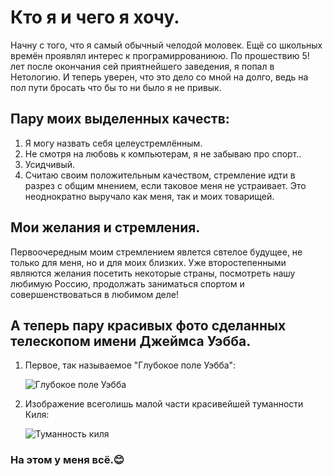 # Кто я и чего я хочу.

Начну с того, что я самый обычный челодой моловек. Ещё со школьных времён проявлял интерес к програмиррованиюю. По прошествию 5! лет после окончания сей приятнейшего заведения, я попал в Нетологию. И теперь уверен, что это дело со мной на долго, ведь на пол пути бросать что бы то ни было я не привык.

## Пару моих выделенных качеств:
1. Я могу назвать себя целеустремлённым.
2. Не смотря на любовь к компьютерам, я не забываю про спорт..
3. Усидчивый. 
4. Считаю своим положительным качеством, стремление идти в разрез с общим мнением, если таковое меня не устраивает. Это неоднократно выручало как меня, так и моих товарищей.

## Мои желания и стремления.

Первоочередным моим стремлением явлется свтелое будущее, не только для меня, но и для моих близких. Уже второстепенными являются желания посетить некоторые страны, посмотреть нашу любимую Россию, продолжать заниматься спортом и совершенствоваться в любимом деле!

## А теперь пару красивых фото сделанных телескопом имени Джеймса Уэбба.

1. Первое, так называемое "Глубокое поле Уэбба":

    ![Глубокое поле Уэбба](https://live.staticflickr.com/65535/52210366419_d0c892b568.jpg)
   
3. Изображение всеголишь малой части красивейшей туманности Киля:

    ![Туманность киля](https://live.staticflickr.com/65535/52211883534_f45cb76810_c.jpg)

### На этом у меня всё.😊

